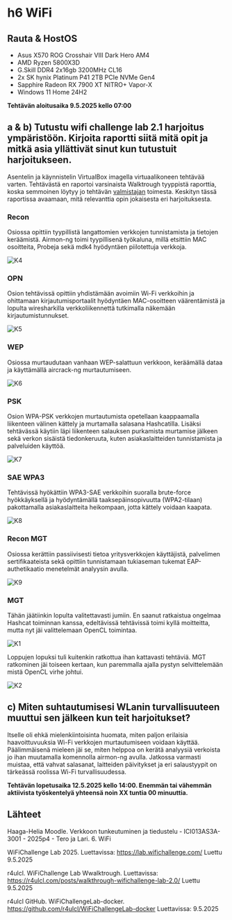 #  h6 WiFi

## Rauta & HostOS

- Asus X570 ROG Crosshair VIII Dark Hero AM4
- AMD Ryzen 5800X3D
- G.Skill DDR4 2x16gb 3200MHz CL16
- 2x SK hynix Platinum P41 2TB PCIe NVMe Gen4
- Sapphire Radeon RX 7900 XT NITRO+ Vapor-X
- Windows 11 Home 24H2

**Tehtävän aloitusaika 9.5.2025 kello 07:00**

## a & b) Tutustu wifi challenge lab 2.1 harjoitus ympäristöön. Kirjoita raportti siitä mitä opit ja mitkä asia yllättivät sinut kun tutustuit harjoitukseen.
Asentelin ja käynnistelin VirtualBox imagella virtuaalikoneen tehtävää varten. Tehtävästä en raportoi varsinaista Walktrough tyyppistä raporttia, koska semmoinen löytyy jo tehtävän [valmistajan](https://r4ulcl.com/posts/walkthrough-wifichallenge-lab-2.0/) toimesta. Keskityn tässä raportissa avaamaan, mitä relevanttia opin jokaisesta eri harjoituksesta.

### Recon
Osiossa opittiin tyypillistä langattomien verkkojen tunnistamista ja tietojen keräämistä. Airmon-ng toimi tyypillisenä työkaluna, millä etsittiin MAC osoitteita, Probeja sekä mdk4 hyödyntäen piilotettuja verkkoja. 

![K4](4.png)

### OPN
Osion tehtävissä opittiin yhdistämään avoimiin Wi-Fi verkkoihin ja ohittamaan kirjautumisportaalit hyödyntäen MAC-osoitteen väärentämistä ja lopulta wiresharkilla verkkoliikennettä tutkimalla näkemään kirjautumistunnukset.

![K5](5.png)

### WEP
Osiossa murtaudutaan vanhaan WEP-salattuun verkkoon, keräämällä dataa ja käyttämällä aircrack-ng murtautumiseen.

![K6](6.png)

### PSK
Osion WPA-PSK verkkojen murtautumista opetellaan kaappaamalla liikenteen välinen kättely ja murtamalla salasana Hashcatilla. Lisäksi tehtävässä käytiin läpi liikenteen salauksen purkamista murtamise jälkeen sekä verkon sisäistä tiedonkeruuta, kuten asiakaslaitteiden tunnistamista ja palveluiden käyttöä.

![K7](7.png)

### SAE WPA3
Tehtävissä hyökättiin WPA3-SAE verkkoihin suoralla brute-force hyökkäyksellä ja hyödyntämällä taaksepäinsopivuutta (WPA2-tilaan) pakottamalla asiakaslaitteita heikompaan, jotta kättely voidaan kaapata.

![K8](8.png)

### Recon MGT
Osiossa kerättiin passiivisesti tietoa yritysverkkojen käyttäjistä, palvelimen sertifikaateista sekä opittiin tunnistamaan tukiaseman tukemat EAP-authetikaatio menetelmät analyysin avulla.

![K9](9.png)

### MGT
Tähän jäätiinkin lopulta valitettavasti jumiin. En saanut ratkaistua ongelmaa Hashcat toiminnan kanssa, edeltävissä tehtävissä toimi kyllä moitteitta, mutta nyt jäi valittelemaan OpenCL toimintaa.

![K1](1.png)

Loppujen lopuksi tuli kuitenkin ratkottua ihan kattavasti tehtäviä. MGT ratkominen jäi toiseen kertaan, kun paremmalla ajalla pystyn selvittelemään mistä OpenCL virhe johtui.

![K2](2.png)

## c) Miten suhtautumisesi WLanin turvallisuuteen muuttui sen jälkeen kun teit harjoitukset?
Itselle oli ehkä mielenkiintoisinta huomata, miten paljon erilaisia haavoittuvuuksia Wi-Fi verkkojen murtautumiseen voidaan käyttää. Päälimmäisenä mieleen jäi se, miten helppoa on kerätä analyysiä verkoista jo ihan muutamalla komennolla airmon-ng avulla. Jatkossa varmasti muistaa, että vahvat salasanat, laitteiden päivitykset ja eri salaustyypit on tärkeässä roolissa Wi-Fi turvallisuudessa.

**Tehtävän lopetusaika 12.5.2025 kello 14:00. Enemmän tai vähemmän aktiivista työskentelyä yhteensä noin XX tuntia 00 minuuttia.**

## Lähteet
Haaga-Helia Moodle. Verkkoon tunkeutuminen ja tiedustelu - ICI013AS3A-3001 - 2025p4 - Tero ja Lari. 6. WiFi

WiFiChallenge Lab 2025. Luettavissa: https://lab.wifichallenge.com/ Luettu 9.5.2025

r4ulcl. WiFiChallenge Lab Wwalktrough. Luettavissa: https://r4ulcl.com/posts/walkthrough-wifichallenge-lab-2.0/ Luettu 9.5.2025

r4ulcl GitHub. WiFiChallengeLab-docker. https://github.com/r4ulcl/WiFiChallengeLab-docker Luettavissa: 9.5.2025
